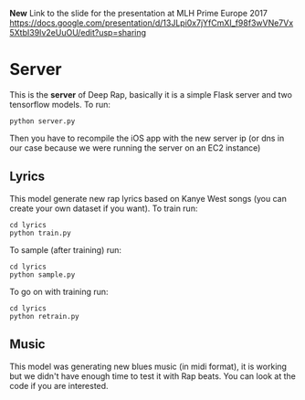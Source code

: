 **New** Link to the slide for the presentation at MLH Prime Europe 2017 
https://docs.google.com/presentation/d/13JLpi0x7jYfCmXI_f98f3wVNe7Vx5XtbI39Iv2eUuOU/edit?usp=sharing

# Server
This is the **server** of Deep Rap, basically it is a simple Flask server and two tensorflow models.
To run:
```
python server.py
```
Then you have to recompile the iOS app with the new server ip (or dns in our case because we were running the server on an EC2 instance)


## Lyrics
This model generate new rap lyrics based on Kanye West songs (you can create your own dataset if you want).
To train run:
```
cd lyrics
python train.py
```

To sample (after training) run:
```
cd lyrics
python sample.py
```

To go on with training run:
```
cd lyrics
python retrain.py
```

## Music
This model was generating new blues music (in midi format), it is working but we didn't have enough time to test it with Rap beats.
You can look at the code if you are interested.

